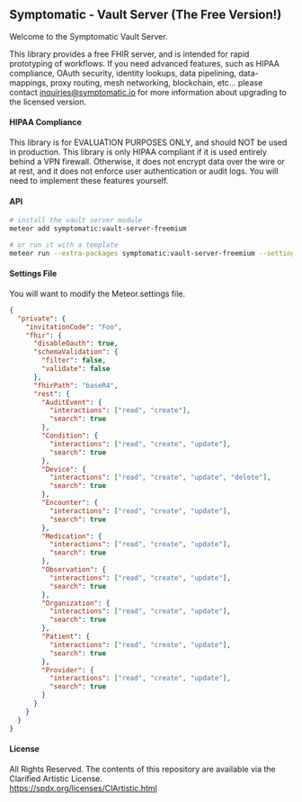 ## Symptomatic - Vault Server (The Free Version!)  

Welcome to the Symptomatic Vault Server.  

This library provides a free FHIR server, and is intended for rapid prototyping of workflows.   If you need advanced features, such as HIPAA compliance, OAuth security, identity lookups, data pipelining, data-mappings, proxy routing, mesh networking, blockchain, etc... please contact inquiries@symptomatic.io for more information about upgrading to the licensed version.  


#### HIPAA Compliance  

This library is for EVALUATION PURPOSES ONLY, and should NOT be used in production.  This library is only HIPAA compliant if it is used entirely behind a VPN firewall.  Otherwise, it does not encrypt data over the wire or at rest, and it does not enforce user authentication or audit logs.  You will need to implement these features yourself.  


#### API  

```bash
# install the vault server module
meteor add symptomatic:vault-server-freemium  

# or run it with a template
meteor run --extra-packages symptomatic:vault-server-freemium --settings path/to/my/config/settings.json
```


#### Settings File  

You will want to modify the Meteor.settings file.

```json
{
  "private": {
    "invitationCode": "Foo",
    "fhir": {
      "disableOauth": true,
      "schemaValidation": {
        "filter": false,
        "validate": false
      },
      "fhirPath": "baseR4",
      "rest": {
        "AuditEvent": {
          "interactions": ["read", "create"],
          "search": true
        },
        "Condition": {
          "interactions": ["read", "create", "update"],
          "search": true
        },
        "Device": {
          "interactions": ["read", "create", "update", "delete"],
          "search": true
        },
        "Encounter": {
          "interactions": ["read", "create", "update"],
          "search": true
        },
        "Medication": {
          "interactions": ["read", "create", "update"],
          "search": true
        },
        "Observation": {
          "interactions": ["read", "create", "update"],
          "search": true
        },
        "Organization": {
          "interactions": ["read", "create", "update"],
          "search": true
        },
        "Patient": {
          "interactions": ["read", "create", "update"],
          "search": true
        },
        "Provider": {
          "interactions": ["read", "create", "update"],
          "search": true
        }
      }
    }
  }
}
```


#### License  
All Rights Reserved.  The contents of this repository are available via the Clarified Artistic License.   
https://spdx.org/licenses/ClArtistic.html  




